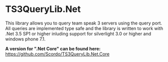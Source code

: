 TS3QueryLib.Net
===============

This library allows you to query team speak 3 servers using the query port. All queries are implemented type safe and the library is written to work with .Net 3.5 SP1 or higher inluding support for silverlight 3.0 or higher and windows phone 7.1.

**A version for ".Net Core" can be found here:** https://github.com/Scordo/TS3QueryLib.Net.Core
